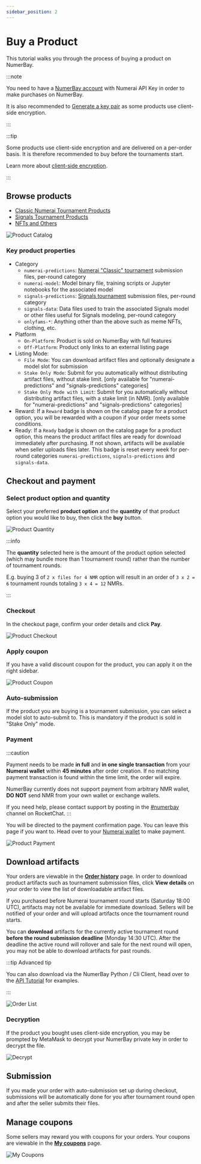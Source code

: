 ```yaml
---
sidebar_position: 2
---
```


# Buy a Product

This tutorial walks you through the process of buying a product on NumerBay.

:::note

You need to have a [NumerBay account](./set-up-account) with Numerai API Key in order to make purchases on NumerBay.

It is also recommended to [Generate a key pair](/docs/tutorial-basics/set-up-account#generate-key-pair) as 
some products use client-side encryption.

:::

:::tip

Some products use client-side encryption and are delivered on a per-order basis. It is therefore recommended to buy before
the tournaments start.

Learn more about [client-side encryption](/updates/encryption).

:::

## Browse products

- [Classic Numerai Tournament Products](https://numerbay.ai/c/numerai)
- [Signals Tournament Products](https://numerbay.ai/c/signals)
- [NFTs and Others](https://numerbay.ai/c/onlyfams)

![Product Catalog](/img/tutorial/productCatalog.png)

### Key product properties
* Category
    - `numerai-predictions`: [Numerai "Classic" tournament](https://numer.ai/tournament) submission files, per-round category
    - `numerai-model`: Model binary file, training scripts or Jupyter notebooks for the associated model
    - `signals-predictions`: [Signals tournament](https://signals.numer.ai/tournament) submission files, per-round category
    - `signals-data`: Data files used to train the associated Signals model or other files useful for Signals modeling, per-round category
    - `onlyfams-*`: Anything other than the above such as meme NFTs, clothing, etc.
* Platform
    - `On-Platform`: Product is sold on NumerBay with full features
    - `Off-Platform`: Product only links to an external listing page
* Listing Mode:
    - `File Mode`: You can download artifact files and optionally designate a model slot for submission
    - `Stake Only Mode`: Submit for you automatically without distributing artifact files, without stake limit. [only available for "numerai-predictions" and "signals-predictions" categories]
    - `Stake Only Mode with Limit`: Submit for you automatically without distributing artifact files, with a stake limit (in NMR). [only available for "numerai-predictions" and "signals-predictions" categories]
* Reward: If a `Reward` badge is shown on the catalog page for a product option, you will be rewarded with a coupon if your order meets some conditions.
* Ready: If a `Ready` badge is shown on the catalog page for a product option, this means the product artifact files are ready for download immediately after purchasing. If not shown, artifacts will be available when seller uploads files later. 
  This badge is reset every week for per-round categories `numerai-predictions`, `signals-predictions` and `signals-data`.


## Checkout and payment

### Select product option and quantity
Select your preferred **product option** and the **quantity** of that product option you would like to buy, then click the **buy** button.

![Product Quantity](/img/tutorial/productQuantity.png)

:::info

The **quantity** selected here is the amount of the product option selected (which may bundle more than 1 tournament round) rather than the number of tournament rounds.

E.g. buying 3 of `2 x files for 4 NMR` option will result in an order of `3 x 2 = 6` tournament rounds totaling `3 x 4 = 12` NMRs.

:::

### Checkout
In the checkout page, confirm your order details and click **Pay**.

![Product Checkout](/img/tutorial/productCheckout.png)


### Apply coupon
If you have a valid discount coupon for the product, you can apply it on the right sidebar.

![Product Coupon](/img/tutorial/productCoupon.png)


### Auto-submission
If the product you are buying is a tournament submission, you can select a model slot to auto-submit to. This is mandatory if the product is sold in "Stake Only" mode. 


### Payment
:::caution

Payment needs to be made **in full** and **in one single transaction** from your **Numerai wallet** within **45 minutes** after order creation. If no matching payment transaction is found within the time limit, the order will expire.

NumerBay currently does not support payment from arbitrary NMR wallet, **DO NOT** send NMR from your own wallet or exchange wallets.

If you need help, please contact support by posting in the [#numerbay](https://community.numer.ai/channel/numerbay) channel on RocketChat.
:::

You will be directed to the payment confirmation page. You can leave this page if you want to. Head over to your [Numerai wallet](https://numer.ai/wallet) to make payment.

![Product Payment](/img/tutorial/productPayment.png)


## Download artifacts

Your orders are viewable in the **[Order history](https://numerbay.ai/my-account/order-history)** page. 
In order to download product artifacts such as tournament submission files, click **View details** on your order to view the list of downloadable artifact files.

If you purchased before Numerai tournament round starts (Saturday 18:00 UTC), artifacts may not be available for immediate download. 
Sellers will be notified of your order and will upload artifacts once the tournament round starts.

You can **download** artifacts for the currently active tournament round **before the round submission deadline** (Monday 14:30 UTC). 
After the deadline the active round will rollover and sale for the next round will open, you may not be able to download artifacts for past rounds.

:::tip Advanced tip

You can also download via the NumerBay Python / Cli Client, head over to the [API Tutorial](/docs/tutorial-extras/download-automation) for examples.

:::

![Order List](/img/tutorial/orderList.png)

### Decryption
If the product you bought uses client-side encryption, you may be prompted by MetaMask to decrypt your NumerBay private key in order to decrypt the file.

![Decrypt](/img/tutorial/decrypt.png)

## Submission
If you made your order with auto-submission set up during checkout, submissions will be automatically done for you after tournament round open and after the seller submits their files.

## Manage coupons
Some sellers may reward you with coupons for your orders. Your coupons are viewable in the **[My coupons](https://numerbay.ai/my-account/my-coupons)** page. 

![My Coupons](/img/tutorial/myCoupons.png)
